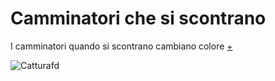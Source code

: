 **<h1>Camminatori che si scontrano</h1>**


I camminatori quando si scontrano cambiano colore
[+](https://editor.p5js.org/gasperonisiria/full/fLJm4uvDz)

![Catturafd](https://user-images.githubusercontent.com/77029849/122052794-5f4d3680-cde6-11eb-8c81-0340eb9ed8d8.JPG)

